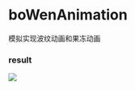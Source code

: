 # boWenAnimation
模拟实现波纹动画和果冻动画

### result
![](http://github.com/Hbingbing/boWenAnimation/result.jpg)
